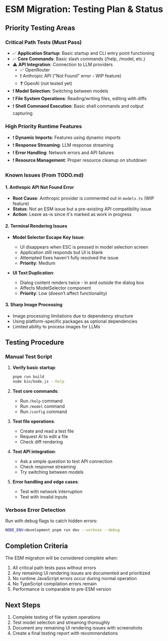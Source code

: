 # ESM Migration: Testing Plan & Status

## Priority Testing Areas

### Critical Path Tests (Must Pass)
- ✅ **Application Startup**: Basic startup and CLI entry point functioning
- ✅ **Core Commands**: Basic slash commands (/help, /model, etc.)
- ⚠️ **API Integration**: Connection to LLM providers
  - ✅ OpenRouter
  - ❗ Anthropic API ("Not Found" error - WIP feature)
  - ❓ OpenAI (not tested yet)
- ❗ **Model Selection**: Switching between models
- ❗ **File System Operations**: Reading/writing files, editing with diffs
- ❗ **Shell Command Execution**: Basic shell commands and output capturing

### High Priority Runtime Features
- ❗ **Dynamic Imports**: Features using dynamic imports
- ❗ **Response Streaming**: LLM response streaming
- ❗ **Error Handling**: Network errors and API failures
- ❗ **Resource Management**: Proper resource cleanup on shutdown

### Known Issues (From TODO.md)

#### 1. Anthropic API Not Found Error
- **Root Cause**: Anthropic provider is commented out in `models.ts` (WIP feature)
- **Status**: Not an ESM issue but a pre-existing API compatibility issue
- **Action**: Leave as-is since it's marked as work in progress

#### 2. Terminal Rendering Issues
- **Model Selector Escape Key Issue**: 
  - UI disappears when ESC is pressed in model selection screen
  - Application still responds but UI is blank
  - Attempted fixes haven't fully resolved the issue
  - **Priority**: Medium

- **UI Text Duplication**: 
  - Dialog content renders twice - in and outside the dialog box
  - Affects ModelSelector component
  - **Priority**: Low (doesn't affect functionality)

#### 3. Sharp Image Processing
- Image processing limitations due to dependency structure
- Using platform-specific packages as optional dependencies
- Limited ability to process images for LLMs

## Testing Procedure

### Manual Test Script
1. **Verify basic startup**:
   ```bash
   pnpm run build
   node bin/kode.js --help
   ```

2. **Test core commands**:
   - Run `/help` command
   - Run `/model` command
   - Run `/config` command

3. **Test file operations**:
   - Create and read a test file
   - Request AI to edit a file
   - Check diff rendering

4. **Test API integration**:
   - Ask a simple question to test API connection
   - Check response streaming
   - Try switching between models

5. **Error handling and edge cases**:
   - Test with network interruption
   - Test with invalid inputs

### Verbose Error Detection
Run with debug flags to catch hidden errors:
```bash
NODE_ENV=development pnpm run dev --verbose --debug
```

## Completion Criteria

The ESM migration will be considered complete when:
1. All critical path tests pass without errors
2. Any remaining UI rendering issues are documented and prioritized
3. No runtime JavaScript errors occur during normal operation
4. No TypeScript compilation errors remain
5. Performance is comparable to pre-ESM version

## Next Steps

1. Complete testing of file system operations
2. Test model selection and streaming thoroughly
3. Document any remaining UI rendering issues with screenshots
4. Create a final testing report with recommendations